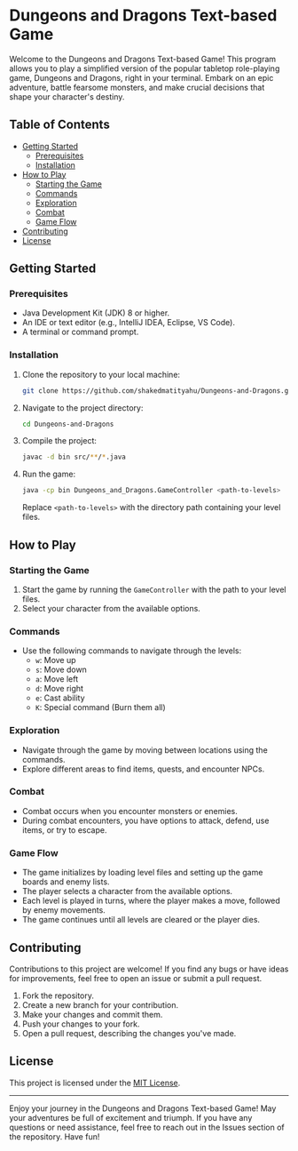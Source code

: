 # Dungeons and Dragons Text-based Game

Welcome to the Dungeons and Dragons Text-based Game! This program allows you to play a simplified version of the popular tabletop role-playing game, Dungeons and Dragons, right in your terminal. Embark on an epic adventure, battle fearsome monsters, and make crucial decisions that shape your character's destiny.

## Table of Contents

- [Getting Started](#getting-started)
  - [Prerequisites](#prerequisites)
  - [Installation](#installation)
- [How to Play](#how-to-play)
  - [Starting the Game](#starting-the-game)
  - [Commands](#commands)
  - [Exploration](#exploration)
  - [Combat](#combat)
  - [Game Flow](#game-flow)
- [Contributing](#contributing)
- [License](#license)

## Getting Started

### Prerequisites

- Java Development Kit (JDK) 8 or higher.
- An IDE or text editor (e.g., IntelliJ IDEA, Eclipse, VS Code).
- A terminal or command prompt.

### Installation

1. Clone the repository to your local machine:

   ```bash
   git clone https://github.com/shakedmatityahu/Dungeons-and-Dragons.git
   ```

2. Navigate to the project directory:

   ```bash
   cd Dungeons-and-Dragons
   ```

3. Compile the project:

   ```bash
   javac -d bin src/**/*.java
   ```

4. Run the game:

   ```bash
   java -cp bin Dungeons_and_Dragons.GameController <path-to-levels>
   ```

   Replace `<path-to-levels>` with the directory path containing your level files.

## How to Play

### Starting the Game

1. Start the game by running the `GameController` with the path to your level files.
2. Select your character from the available options.

### Commands

- Use the following commands to navigate through the levels:
  - `w`: Move up
  - `s`: Move down
  - `a`: Move left
  - `d`: Move right
  - `e`: Cast ability
  - `K`: Special command (Burn them all)

### Exploration

- Navigate through the game by moving between locations using the commands.
- Explore different areas to find items, quests, and encounter NPCs.

### Combat

- Combat occurs when you encounter monsters or enemies.
- During combat encounters, you have options to attack, defend, use items, or try to escape.

### Game Flow

- The game initializes by loading level files and setting up the game boards and enemy lists.
- The player selects a character from the available options.
- Each level is played in turns, where the player makes a move, followed by enemy movements.
- The game continues until all levels are cleared or the player dies.

## Contributing

Contributions to this project are welcome! If you find any bugs or have ideas for improvements, feel free to open an issue or submit a pull request.

1. Fork the repository.
2. Create a new branch for your contribution.
3. Make your changes and commit them.
4. Push your changes to your fork.
5. Open a pull request, describing the changes you've made.

## License

This project is licensed under the [MIT License](https://github.com/shakedmatityahu/Dungeons-and-Dragons/blob/main/LICENSE).

---

Enjoy your journey in the Dungeons and Dragons Text-based Game! May your adventures be full of excitement and triumph. If you have any questions or need assistance, feel free to reach out in the Issues section of the repository. Have fun!
